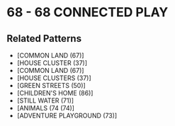 # 68 - 68 CONNECTED PLAY

## Related Patterns

- [COMMON LAND (67)]
- [HOUSE CLUSTER (37)]
- [COMMON LAND (67)]
- [HOUSE CLUSTERS (37)]
- [GREEN STREETS (50)]
- [CHILDREN'S HOME (86)]
- [STILL WATER (71)]
- [ANIMALS (74 (74)]
- [ADVENTURE PLAYGROUND (73)]
